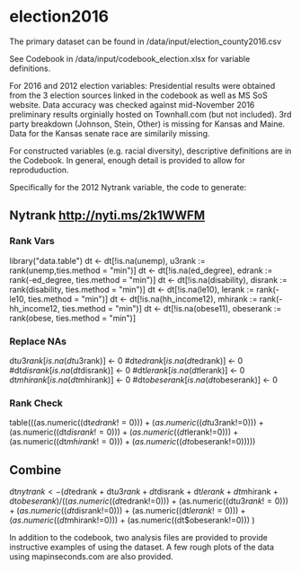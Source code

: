 # election2016
The primary dataset can be found in /data/input/election_county2016.csv

See Codebook in /data/input/codebook_election.xlsx for variable definitions. 

For 2016 and 2012 election variables: 
Presidential results were obtained from the 3 election sources linked in the codebook
as well as  MS SoS website. Data accuracy was checked against mid-November 2016 preliminary results orginially hosted on
Townhall.com (but not included). 3rd party breakdown (Johnson, Stein, Other) is missing for Kansas and Maine. Data for 
the Kansas senate race are similarily missing.

For constructed variables (e.g. racial diversity), descriptive definitions are in the Codebook. In general, enough detail is
provided to allow for reproduduction.

Specifically for the 2012 Nytrank variable, the code to generate: 

## Nytrank http://nyti.ms/2k1WWFM
### Rank Vars
library("data.table")
dt <- dt[!is.na(unemp), u3rank := rank(unemp,ties.method = "min")] 
dt <- dt[!is.na(ed_degree), edrank := rank(-ed_degree, ties.method = "min")]
dt <- dt[!is.na(disability), disrank := rank(disability, ties.method = "min")]
dt <- dt[!is.na(le10), lerank := rank(-le10, ties.method = "min")]
dt <- dt[!is.na(hh_income12), mhirank := rank(-hh_income12, ties.method = "min")]
dt <- dt[!is.na(obese11), obeserank := rank(obese, ties.method = "min")]

### Replace NAs
dt$u3rank[is.na(dt$u3rank)] <- 0
#dt$edrank[is.na(dt$edrank)] <- 0
#dt$disrank[is.na(dt$disrank)] <- 0
#dt$lerank[is.na(dt$lerank)] <- 0
dt$mhirank[is.na(dt$mhirank)] <- 0
#dt$obeserank[is.na(dt$obeserank)] <- 0

### Rank Check
table(((as.numeric((dt$edrank!=0))) + (as.numeric((dt$u3rank!=0))) +
         (as.numeric((dt$disrank!=0))) + (as.numeric((dt$lerank!=0))) +
         (as.numeric((dt$mhirank!=0))) + (as.numeric((dt$obeserank!=0)))))

## Combine
dt$nytrank <- (dt$edrank + dt$u3rank + dt$disrank
                    + dt$lerank + dt$mhirank + dt$obeserank)/
  ((as.numeric((dt$edrank!=0))) + (as.numeric((dt$u3rank!=0))) +
     (as.numeric((dt$disrank!=0))) + (as.numeric((dt$lerank!=0))) +
     (as.numeric((dt$mhirank!=0))) + (as.numeric((dt$obeserank!=0)))
  )
  
  In addition to the codebook, two analysis files are provided to provide instructive examples of using the dataset. 
  A few rough plots of the data using mapinseconds.com are also provided.
